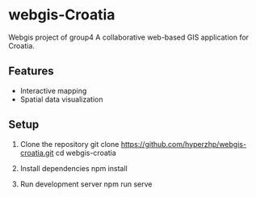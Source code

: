 # webgis-Croatia
Webgis project of group4
A collaborative web-based GIS application for Croatia.

## Features
- Interactive mapping
- Spatial data visualization




## Setup
1. Clone the repository
git clone https://github.com/hyperzhp/webgis-croatia.git
cd webgis-croatia

2. Install dependencies
npm install

3. Run development server
npm run serve